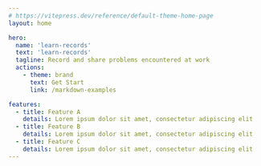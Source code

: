 ```yaml
---
# https://vitepress.dev/reference/default-theme-home-page
layout: home

hero:
  name: 'learn-records'
  text: 'learn-records'
  tagline: Record and share problems encountered at work
  actions:
    - theme: brand
      text: Get Start
      link: /markdown-examples

features:
  - title: Feature A
    details: Lorem ipsum dolor sit amet, consectetur adipiscing elit
  - title: Feature B
    details: Lorem ipsum dolor sit amet, consectetur adipiscing elit
  - title: Feature C
    details: Lorem ipsum dolor sit amet, consectetur adipiscing elit
---
```

